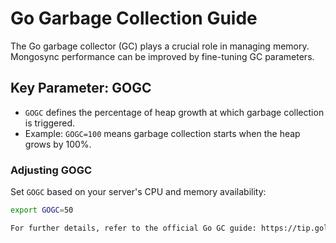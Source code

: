 # Go Garbage Collection Guide

The Go garbage collector (GC) plays a crucial role in managing memory. Mongosync performance can be improved by fine-tuning GC parameters.

## Key Parameter: GOGC
- `GOGC` defines the percentage of heap growth at which garbage collection is triggered.
- Example: `GOGC=100` means garbage collection starts when the heap grows by 100%.

### Adjusting GOGC
Set `GOGC` based on your server's CPU and memory availability:
```bash
export GOGC=50

For further details, refer to the official Go GC guide: https://tip.golang.org/doc/gc-guide.